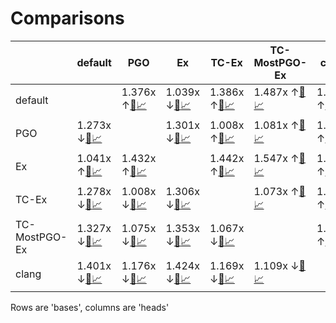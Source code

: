 # Comparisons

|  | default | PGO | Ex | TC-Ex | TC-MostPGO-Ex | clang |
| -- | -- | -- | -- | -- | -- | -- |
| default |  | 1.376x ↑[📄](PGO-vs-default.md)[📈](PGO-vs-default.svg) | 1.039x ↓[📄](Ex-vs-default.md)[📈](Ex-vs-default.svg) | 1.386x ↑[📄](TC-Ex-vs-default.md)[📈](TC-Ex-vs-default.svg) | 1.487x ↑[📄](TC-MostPGO-Ex-vs-default.md)[📈](TC-MostPGO-Ex-vs-default.svg) | 1.670x ↑[📄](clang-vs-default.md)[📈](clang-vs-default.svg) |
| PGO | 1.273x ↓[📄](default-vs-PGO.md)[📈](default-vs-PGO.svg) |  | 1.301x ↓[📄](Ex-vs-PGO.md)[📈](Ex-vs-PGO.svg) | 1.008x ↑[📄](TC-Ex-vs-PGO.md)[📈](TC-Ex-vs-PGO.svg) | 1.081x ↑[📄](TC-MostPGO-Ex-vs-PGO.md)[📈](TC-MostPGO-Ex-vs-PGO.svg) | 1.214x ↑[📄](clang-vs-PGO.md)[📈](clang-vs-PGO.svg) |
| Ex | 1.041x ↑[📄](default-vs-Ex.md)[📈](default-vs-Ex.svg) | 1.432x ↑[📄](PGO-vs-Ex.md)[📈](PGO-vs-Ex.svg) |  | 1.442x ↑[📄](TC-Ex-vs-Ex.md)[📈](TC-Ex-vs-Ex.svg) | 1.547x ↑[📄](TC-MostPGO-Ex-vs-Ex.md)[📈](TC-MostPGO-Ex-vs-Ex.svg) | 1.738x ↑[📄](clang-vs-Ex.md)[📈](clang-vs-Ex.svg) |
| TC-Ex | 1.278x ↓[📄](default-vs-TC-Ex.md)[📈](default-vs-TC-Ex.svg) | 1.008x ↓[📄](PGO-vs-TC-Ex.md)[📈](PGO-vs-TC-Ex.svg) | 1.306x ↓[📄](Ex-vs-TC-Ex.md)[📈](Ex-vs-TC-Ex.svg) |  | 1.073x ↑[📄](TC-MostPGO-Ex-vs-TC-Ex.md)[📈](TC-MostPGO-Ex-vs-TC-Ex.svg) | 1.203x ↑[📄](clang-vs-TC-Ex.md)[📈](clang-vs-TC-Ex.svg) |
| TC-MostPGO-Ex | 1.327x ↓[📄](default-vs-TC-MostPGO-Ex.md)[📈](default-vs-TC-MostPGO-Ex.svg) | 1.075x ↓[📄](PGO-vs-TC-MostPGO-Ex.md)[📈](PGO-vs-TC-MostPGO-Ex.svg) | 1.353x ↓[📄](Ex-vs-TC-MostPGO-Ex.md)[📈](Ex-vs-TC-MostPGO-Ex.svg) | 1.067x ↓[📄](TC-Ex-vs-TC-MostPGO-Ex.md)[📈](TC-Ex-vs-TC-MostPGO-Ex.svg) |  | 1.123x ↑[📄](clang-vs-TC-MostPGO-Ex.md)[📈](clang-vs-TC-MostPGO-Ex.svg) |
| clang | 1.401x ↓[📄](default-vs-clang.md)[📈](default-vs-clang.svg) | 1.176x ↓[📄](PGO-vs-clang.md)[📈](PGO-vs-clang.svg) | 1.424x ↓[📄](Ex-vs-clang.md)[📈](Ex-vs-clang.svg) | 1.169x ↓[📄](TC-Ex-vs-clang.md)[📈](TC-Ex-vs-clang.svg) | 1.109x ↓[📄](TC-MostPGO-Ex-vs-clang.md)[📈](TC-MostPGO-Ex-vs-clang.svg) |  |


Rows are 'bases', columns are 'heads'

